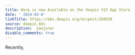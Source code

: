 ```yaml
---
title: Warp is now Available on the deepin V23 App Store
date: ' 2024-03-0'
linkTitle: https://bbs.deepin.org/en/post/268930
source: deepin_bbs
description:  yanjuner 
disable_comments: true
---
```

Recently, 
